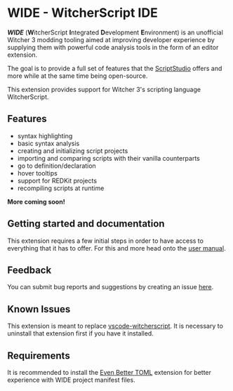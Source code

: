 # WIDE - WitcherScript IDE

***WIDE*** (**W**itcherScript **I**ntegrated **D**evelopment **E**nvironment) is an unofficial Witcher 3 modding tooling aimed at improving developer experience by supplying them with powerful code analysis tools in the form of an editor extension.

The goal is to provide a full set of features that the [ScriptStudio](https://witcher-games.fandom.com/wiki/Script_Studio) offers and more while at the same time being open-source.

This extension provides support for Witcher 3's scripting language WitcherScript.


## Features
- syntax highlighting
- basic syntax analysis
- creating and initializing script projects
- importing and comparing scripts with their vanilla counterparts
- go to definition/declaration
- hover tooltips
- support for REDKit projects
- recompiling scripts at runtime

**More coming soon!**


## Getting started and documentation
This extension requires a few initial steps in order to have access to everything that it has to offer.
For this and more head onto the [user manual](https://spontancombust.github.io/witcherscript-ide/user-manual).


## Feedback
You can submit bug reports and suggestions by creating an issue [here](https://github.com/SpontanCombust/witcherscript-ide/issues/new).


## Known Issues
This extension is meant to replace [vscode-witcherscript](https://marketplace.visualstudio.com/items?itemName=nicollasricas.vscode-witcherscript).
It is necessary to uninstall that extension first if you have it installed.


## Requirements
It is recommended to install the [Even Better TOML](https://marketplace.visualstudio.com/items?itemName=tamasfe.even-better-toml) extension for better experience with WIDE project manifest files.